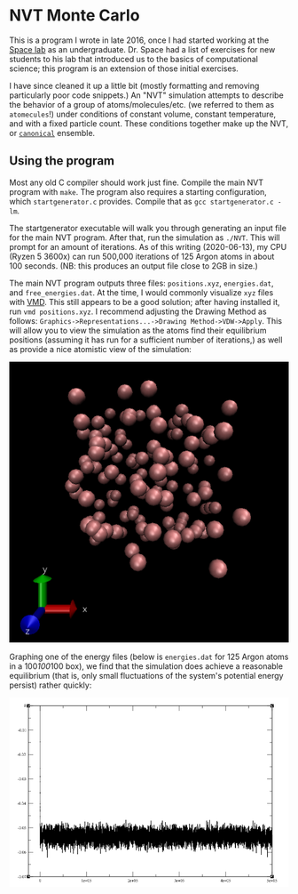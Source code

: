 # NVT Monte Carlo

This is a program I wrote in late 2016, once I had started working at the [Space
lab](http://drbrian.space/) as an undergraduate. Dr. Space had a list of
exercises for new students to his lab that introduced us to the basics of
computational science; this program is an extension of those initial exercises.

I have since cleaned it up a little bit (mostly formatting and removing
particularly poor code snippets.) An "NVT" simulation attempts to describe the
behavior of a group of atoms/molecules/etc. (we referred to them as
`atomecules`!) under conditions of constant volume, constant temperature, and
with a fixed particle count. These conditions together make up the NVT, or
[`canonical`](https://en.wikipedia.org/wiki/Canonical_ensemble) ensemble.



## Using the program

Most any old C compiler should work just fine. Compile the main NVT program with
`make`. The program also requires a starting configuration, which
`startgenerator.c` provides. Compile that as `gcc startgenerator.c -lm`.

The startgenerator executable will walk you through generating an input file for
the main NVT program. After that, run the simulation as `./NVT`. This will
prompt for an amount of iterations. As of this writing (2020-06-13), my CPU
(Ryzen 5 3600x) can run 500,000 iterations of 125 Argon atoms in about 100
seconds. (NB: this produces an output file close to 2GB in size.)

The main NVT program outputs three files: `positions.xyz`, `energies.dat`, and
`free_energies.dat`. At the time, I would commonly visualize `xyz` files with
[VMD](http://www.ks.uiuc.edu/Research/vmd/). This still appears to be a good
solution; after having installed it, run `vmd positions.xyz`. I recommend
adjusting the Drawing Method as follows: `Graphics->Representations...->Drawing
Method->VDW->Apply`. This will allow you to view the simulation as the atoms
find their equilibrium positions (assuming it has run for a sufficient number of
iterations,) as well as provide a nice atomistic view of the simulation:

![image](equil.png)

Graphing one of the energy files (below is `energies.dat` for 125 Argon atoms in
a 100*100*100 box), we find that the simulation does achieve a reasonable
equilibrium (that is, only small fluctuations of the system's potential energy
persist) rather quickly:

![image](energy.png)
